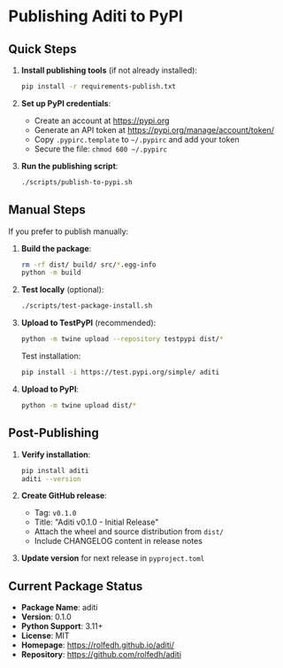# Publishing Aditi to PyPI

## Quick Steps

1. **Install publishing tools** (if not already installed):
   ```bash
   pip install -r requirements-publish.txt
   ```

2. **Set up PyPI credentials**:
   - Create an account at https://pypi.org
   - Generate an API token at https://pypi.org/manage/account/token/
   - Copy `.pypirc.template` to `~/.pypirc` and add your token
   - Secure the file: `chmod 600 ~/.pypirc`

3. **Run the publishing script**:
   ```bash
   ./scripts/publish-to-pypi.sh
   ```

## Manual Steps

If you prefer to publish manually:

1. **Build the package**:
   ```bash
   rm -rf dist/ build/ src/*.egg-info
   python -m build
   ```

2. **Test locally** (optional):
   ```bash
   ./scripts/test-package-install.sh
   ```

3. **Upload to TestPyPI** (recommended):
   ```bash
   python -m twine upload --repository testpypi dist/*
   ```
   
   Test installation:
   ```bash
   pip install -i https://test.pypi.org/simple/ aditi
   ```

4. **Upload to PyPI**:
   ```bash
   python -m twine upload dist/*
   ```

## Post-Publishing

1. **Verify installation**:
   ```bash
   pip install aditi
   aditi --version
   ```

2. **Create GitHub release**:
   - Tag: `v0.1.0`
   - Title: "Aditi v0.1.0 - Initial Release"
   - Attach the wheel and source distribution from `dist/`
   - Include CHANGELOG content in release notes

3. **Update version** for next release in `pyproject.toml`

## Current Package Status

- **Package Name**: aditi
- **Version**: 0.1.0
- **Python Support**: 3.11+
- **License**: MIT
- **Homepage**: https://rolfedh.github.io/aditi/
- **Repository**: https://github.com/rolfedh/aditi